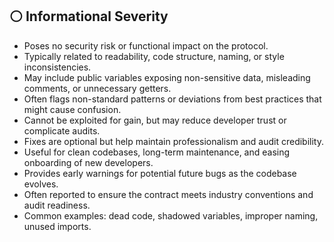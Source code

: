 ## ⚪ Informational Severity

- Poses no security risk or functional impact on the protocol.
- Typically related to readability, code structure, naming, or style inconsistencies.
- May include public variables exposing non-sensitive data, misleading comments, or unnecessary getters.
- Often flags non-standard patterns or deviations from best practices that might cause confusion.
- Cannot be exploited for gain, but may reduce developer trust or complicate audits.
- Fixes are optional but help maintain professionalism and audit credibility.
- Useful for clean codebases, long-term maintenance, and easing onboarding of new developers.
- Provides early warnings for potential future bugs as the codebase evolves.
- Often reported to ensure the contract meets industry conventions and audit readiness.
- Common examples: dead code, shadowed variables, improper naming, unused imports.

